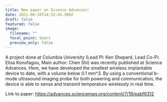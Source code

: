 ```yaml
---
title: New paper on Science Advances!
date: 2021-06-16T14:32:43.900Z
draft: false
featured: false
image:
  filename: ""
  focal_point: Smart
  preview_only: false
---
```

A project done at Columbia University (Lead PI: Ken Shepard, Lead Co-Pi: Elisa Konofagou, Main author: Chen Shi) was recently published at Science Advances. Here, we have developed the smallest wireless implantable device to date, with a volume below 0.1 mm^3. By using a conventional b-mode ultrasound imaging probe for both powering and communication, the device is able to sense and transmit temperature wirelessly in real time. 

Link to paper: https://advances.sciencemag.org/content/7/19/eabf6312
